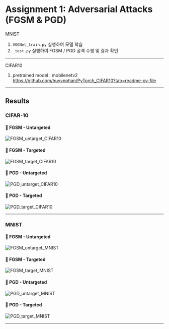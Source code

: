 # Assignment 1: Adversarial Attacks (FGSM & PGD)

MNIST
1. `VGGNet_train.py` 실행하여 모델 학습  
2. `_test.py` 실행하여 FGSM / PGD 공격 수행 및 결과 확인
---
CIFAR10
1. pretrained model : mobilenetv2 https://github.com/huyvnphan/PyTorch_CIFAR10?tab=readme-ov-file 

---

## Results

### CIFAR-10

#### 🔹 FGSM - Untargeted
![FGSM_untarget_CIFAR10](https://github.com/user-attachments/assets/3c5954b2-3ed2-446b-bbea-d14634a77c24)

#### 🔹 FGSM - Targeted
![FGSM_target_CIFAR10](https://github.com/user-attachments/assets/949fc846-10e5-4e0e-9054-21318df1c85e)

#### 🔹 PGD - Untargeted
![PGD_untarget_CIFAR10](https://github.com/user-attachments/assets/79108efd-3b85-4b1c-9a5f-9dc2d161f7b5)

#### 🔹 PGD - Targeted
![PGD_target_CIFAR10](https://github.com/user-attachments/assets/1e1ceae0-e2c0-46eb-860f-3841c01651bb)

---

### MNIST

#### 🔹 FGSM - Untargeted
![FGSM_untarget_MNIST](https://github.com/user-attachments/assets/feea9aeb-99ae-4593-8640-17289f1075f1)

#### 🔹 FGSM - Targeted
![FGSM_target_MNIST](https://github.com/user-attachments/assets/450224cc-6a79-4790-8122-872d44466926)

#### 🔹 PGD - Untargeted
![PGD_untarget_MNIST](https://github.com/user-attachments/assets/16865b88-e06c-43b8-b3eb-48ef5ea99e99)

#### 🔹 PGD - Targeted
![PGD_target_MNIST](https://github.com/user-attachments/assets/bf6820bc-7fb6-4f54-abde-d76b554324d5)

---
